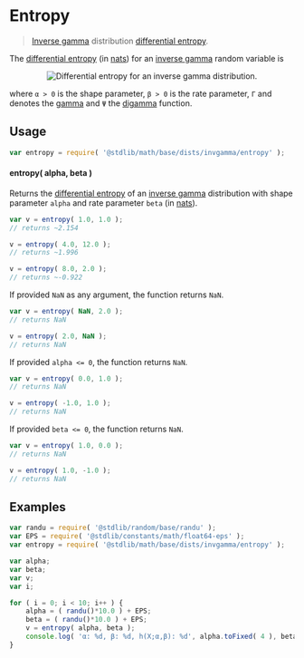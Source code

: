 # Entropy

> [Inverse gamma][invgamma-distribution] distribution [differential entropy][entropy].

<!-- Section to include introductory text. Make sure to keep an empty line after the intro `section` element and another before the `/section` close. -->

<section class="intro">

The [differential entropy][entropy] (in [nats][nats]) for an [inverse gamma][invgamma-distribution] random variable is

<!-- <equation class="equation" label="eq:invgamma_entropy" align="center" raw="h\left( X \right) = \alpha \!+\!\ln(\beta \, \Gamma (\alpha ))\!-\!(1\!+\!\alpha )\Psi (\alpha )" alt="Differential entropy for an inverse gamma distribution."> -->

<div class="equation" align="center" data-raw-text="h\left( X \right) = \alpha \!+\!\ln(\beta \, \Gamma (\alpha ))\!-\!(1\!+\!\alpha )\Psi (\alpha )" data-equation="eq:invgamma_entropy">
    <img src="https://cdn.rawgit.com/stdlib-js/stdlib/6c7e930588674097b03b3201c5d368532bba6c67/lib/node_modules/@stdlib/math/base/dists/invgamma/entropy/docs/img/equation_invgamma_entropy.svg" alt="Differential entropy for an inverse gamma distribution.">
    <br>
</div>

<!-- </equation> -->

where `α > 0` is the shape parameter, `β > 0` is the rate parameter, `Γ` and denotes the [gamma][gamma-function] and `Ψ` the [digamma][digamma] function.

</section>

<!-- /.intro -->

<!-- Package usage documentation. -->

<section class="usage">

## Usage

```javascript
var entropy = require( '@stdlib/math/base/dists/invgamma/entropy' );
```

#### entropy( alpha, beta )

Returns the [differential entropy][entropy] of an [inverse gamma][invgamma-distribution] distribution with shape parameter `alpha` and rate parameter `beta` (in [nats][nats]).

```javascript
var v = entropy( 1.0, 1.0 );
// returns ~2.154

v = entropy( 4.0, 12.0 );
// returns ~1.996

v = entropy( 8.0, 2.0 );
// returns ~-0.922
```

If provided `NaN` as any argument, the function returns `NaN`.

```javascript
var v = entropy( NaN, 2.0 );
// returns NaN

v = entropy( 2.0, NaN );
// returns NaN
```

If provided `alpha <= 0`, the function returns `NaN`.

```javascript
var v = entropy( 0.0, 1.0 );
// returns NaN

v = entropy( -1.0, 1.0 );
// returns NaN
```

If provided `beta <= 0`, the function returns `NaN`.

```javascript
var v = entropy( 1.0, 0.0 );
// returns NaN

v = entropy( 1.0, -1.0 );
// returns NaN
```

</section>

<!-- /.usage -->

<!-- Package usage notes. Make sure to keep an empty line after the `section` element and another before the `/section` close. -->

<section class="notes">

</section>

<!-- /.notes -->

<!-- Package usage examples. -->

<section class="examples">

## Examples

<!-- eslint no-undef: "error" -->

```javascript
var randu = require( '@stdlib/random/base/randu' );
var EPS = require( '@stdlib/constants/math/float64-eps' );
var entropy = require( '@stdlib/math/base/dists/invgamma/entropy' );

var alpha;
var beta;
var v;
var i;

for ( i = 0; i < 10; i++ ) {
    alpha = ( randu()*10.0 ) + EPS;
    beta = ( randu()*10.0 ) + EPS;
    v = entropy( alpha, beta );
    console.log( 'α: %d, β: %d, h(X;α,β): %d', alpha.toFixed( 4 ), beta.toFixed( 4 ), v.toFixed( 4 ) );
}
```

</section>

<!-- /.examples -->

<!-- Section to include cited references. If references are included, add a horizontal rule *before* the section. Make sure to keep an empty line after the `section` element and another before the `/section` close. -->

<section class="references">

</section>

<!-- /.references -->

<!-- Section for all links. Make sure to keep an empty line after the `section` element and another before the `/section` close. -->

<section class="links">

[digamma]: https://en.wikipedia.org/wiki/Digamma_function

[gamma-function]: https://en.wikipedia.org/wiki/Gamma_function

[invgamma-distribution]: https://en.wikipedia.org/wiki/Inverse-gamma_distribution

[entropy]: https://en.wikipedia.org/wiki/Entropy_%28information_theory%29

[nats]: https://en.wikipedia.org/wiki/Nat_%28unit%29

</section>

<!-- /.links -->
